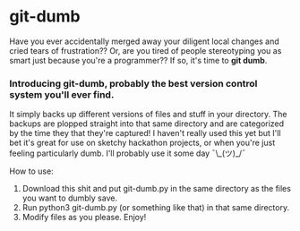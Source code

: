 # git-dumb

Have you ever accidentally merged away your diligent local changes and cried tears of frustration??
Or, are you tired of people stereotyping you as smart just because you're a programmer??
If so, it's time to **git dumb**.

### Introducing git-dumb, probably the best version control system you'll ever find.

It simply backs up different versions of files and stuff in your directory. The backups are plopped straight into that same directory and are categorized by the time they that they're captured! I haven't really used this yet but I'll bet it's great for use on sketchy hackathon projects, or when you're just feeling particularly dumb. I'll probably use it some day ¯\\\_(ツ)\_/¯

How to use:

1.  Download this shit and put git-dumb.py in the same directory as the files you want to dumbly save.
2.  Run python3 git-dumb.py (or something like that) in that same directory.
3.  Modify files as you please. Enjoy!
